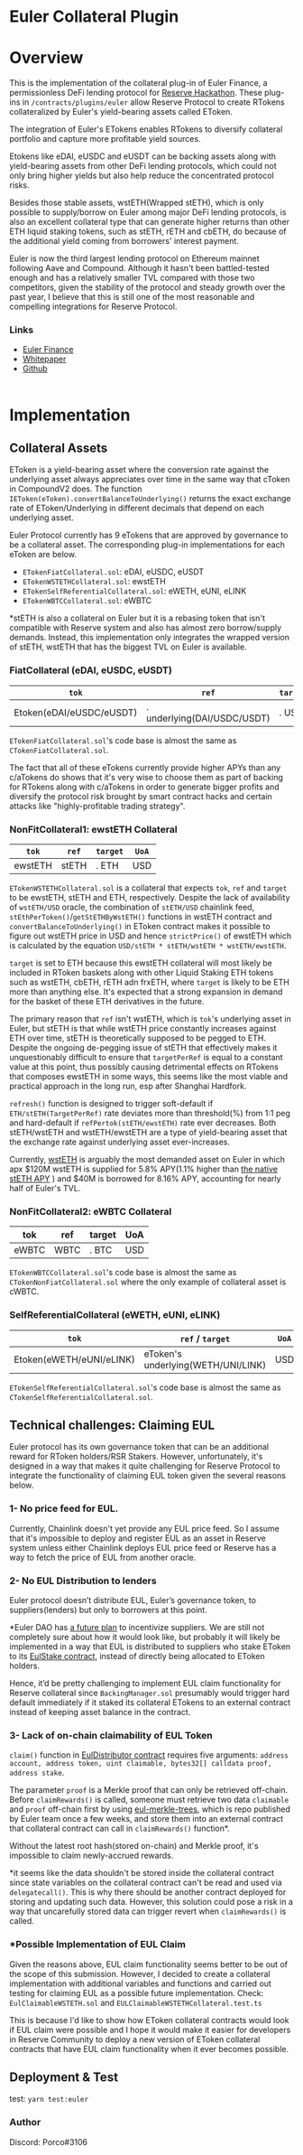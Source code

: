 # Euler Collateral Plugin

# Overview

This is the implementation of the collateral plug-in of Euler Finance, a permissionless DeFi lending protocol for [Reserve Hackathon](https://gitcoin.co/issue/29509). These plug-ins in `/contracts/plugins/euler` allow Reserve Protocol to create RTokens collateralized by Euler's yield-bearing assets called EToken. <br>

The integration of Euler's ETokens enables RTokens to diversify collateral portfolio and capture more profitable yield sources. <br>

Etokens like eDAI, eUSDC and eUSDT can be backing assets along with yield-bearing assets from other DeFi lending protocols, which could not only bring higher yields but also help reduce the concentrated protocol risks. <br>

Besides those stable assets, wstETH(Wrapped stETH), which is only possible to supply/borrow on Euler among major DeFi lending protocols, is also an excellent collateral type that can generate higher returns than other ETH liquid staking tokens, such as stETH, rETH and cbETH, do because of the additional yield coming from borrowers' interest payment. <br>

Euler is now the third largest lending protocol on Ethereum mainnet following Aave and Compound. Although it hasn't been battled-tested enough and has a relatively smaller TVL compared with those two competitors, given the stability of the protocol and steady growth over the past year, I believe that this is still one of the most reasonable and compelling integrations for Reserve Protocol. <br>

### Links

- [Euler Finance](https://www.euler.finance/) <br>
- [Whitepaper](https://docs.euler.finance/getting-started/white-paper) <br>
- [Github](https://github.com/euler-xyz) <br>
  <br>

# Implementation

## Collateral Assets

EToken is a yield-bearing asset where the conversion rate against the underlying asset always appreciates over time in the same way that cToken in CompoundV2 does. The function `IEToken(eToken).convertBalanceToUnderlying()` returns the exact exchange rate of EToken/Underlying in different decimals that depend on each underlying asset. <br>

Euler Protocol currently has 9 eTokens that are approved by governance to be a collateral asset. The corresponding plug-in implementations for each eToken are below. <br>

- `ETokenFiatCollateral.sol`: eDAI, eUSDC, eUSDT
- `ETokenWSTETHCollateral.sol`: ewstETH
- `ETokenSelfReferentialCollateral.sol`: eWETH, eUNI, eLINK
- `ETokenWBTCCollateral.sol`: eWBTC
  <br>

\*stETH is also a collateral on Euler but it is a rebasing token that isn't compatible with Reserve system and also has almost zero borrow/supply demands. Instead, this implementation only integrates the wrapped version of stETH, wstETH that has the biggest TVL on Euler is available. <br>

### FiatCollateral (eDAI, eUSDC, eUSDT)

| `tok`                    | `ref`                       | `target` | `UoA` |
| ------------------------ | --------------------------- | -------- | ----- |
| Etoken(eDAI/eUSDC/eUSDT) | . underlying(DAI/USDC/USDT) | . USD    | USD   |

`ETokenFiatCollateral.sol`'s code base is almost the same as `CTokenFiatCollateral.sol`.

The fact that all of these eTokens currently provide higher APYs than any c/aTokens do shows that it's very wise to choose them as part of backing for RTokens along with c/aTokens in order to generate bigger profits and diversify the protocol risk brought by smart contract hacks and certain attacks like "highly-profitable trading strategy". <br>

### NonFitCollateral1: ewstETH Collateral

| `tok`   | `ref` | `target` | `UoA` |
| ------- | ----- | -------- | ----- |
| ewstETH | stETH | . ETH    | USD   |

`ETokenWSTETHCollateral.sol` is a collateral that expects `tok`, `ref` and `target` to be ewstETH, stETH and ETH, respectively. Despite the lack of availability of `wstETH/USD` oracle, the combination of `stETH/USD` chainlink feed, `stEthPerToken()`/`getStETHByWstETH()` functions in wstETH contract and `convertBalanceToUnderlying()` in EToken contract makes it possible to figure out wstETH price in USD and hence `strictPrice()` of ewstETH which is calculated by the equation `USD/stETH * stETH/wstETH * wstETH/ewstETH`. <br>

`target` is set to ETH because this ewstETH collateral will most likely be included in RToken baskets along with other Liquid Staking ETH tokens such as wstETH, cbETH, rETH adn frxETH, where `target` is likely to be ETH more than anything else. It's expected that a strong expansion in demand for the basket of these ETH derivatives in the future. <br>

The primary reason that `ref` isn't wstETH, which is `tok`'s underlying asset in Euler, but stETH is that while wstETH price constantly increases against ETH over time, stETH is theoretically supposed to be pegged to ETH. Despite the ongoing de-pegging issue of stETH that effectively makes it unquestionably difficult to ensure that `targetPerRef` is equal to a constant value at this point, thus possibly causing detrimental effects on RTokens that composes ewstETH in some ways, this seems like the most viable and practical approach in the long run, esp after Shanghai Hardfork. <br>

`refresh()` function is designed to trigger soft-default if `ETH/stETH(TargetPerRef)` rate deviates more than threshold(%) from 1:1 peg and hard-default if `refPertok(stETH/ewstETH)` rate ever decreases. Both stETH/wstETH and wstETH/ewstETH are a type of yield-bearing asset that the exchange rate against underlying asset ever-increases. <br>

Currently, [wstETH](https://app.euler.finance/market/0x7f39c581f595b53c5cb19bd0b3f8da6c935e2ca0) is arguably the most demanded asset on Euler in which apx $120M wstETH is supplied for 5.8% APY(1.1% higher than [the native stETH APY](https://lido.fi/ethereum) ) and $40M is borrowed for 8.16% APY, accounting for nearly half of Euler's TVL. <br>

### NonFitCollateral2: eWBTC Collateral

| tok   | ref  | target | UoA |
| ----- | ---- | ------ | --- |
| eWBTC | WBTC | . BTC  | USD |

`ETokenWBTCCollateral.sol`'s code base is almost the same as `CTokenNonFiatCollateral.sol` where the only example of collateral asset is cWBTC.

### SelfReferentialCollateral (eWETH, eUNI, eLINK)

| `tok`                    | `ref` / `target`                   | `UoA` |
| ------------------------ | ---------------------------------- | ----- |
| Etoken(eWETH/eUNI/eLINK) | eToken's underlying(WETH/UNI/LINK) | USD   |

`ETokenSelfReferentialCollateral.sol`'s code base is almost the same as `CTokenSelfReferentialCollateral.sol`.
<br>

## Technical challenges: Claiming EUL

Euler protocol has its own governance token that can be an additional reward for RToken holders/RSR Stakers. However, unfortunately, it's designed in a way that makes it quite challenging for Reserve Protocol to integrate the functionality of claiming EUL token given the several reasons below. <br>

### 1- No price feed for EUL. <br>

Currently, Chainlink doesn't yet provide any EUL price feed. So I assume that it's impossible to deploy and register EUL as an asset in Reserve system unless either Chainlink deploys EUL price feed or Reserve has a way to fetch the price of EUL from another oracle. <br>

### 2- No EUL Distribution to lenders <br>

Euler protocol doesn’t distribute EUL, Euler’s governance token, to suppliers(lenders) but only to borrowers at this point. <br>

\*Euler DAO has [a future plan](https://snapshot.org/#/eulerdao.eth/proposal/0x7e65ffa930507d9116ebc83663000ade6ff93fc452f437a3e95d755ccc324f93) to incentivize suppliers. We are still not completely sure about how it would look like, but probably it will likely be implemented in a way that EUL is distributed to suppliers who stake EToken to its [EulStake contract](https://github.com/euler-xyz/euler-contracts/blob/master/contracts/mining/EulStakes.sol), instead of directly being allocated to EToken holders.

Hence, it’d be pretty challenging to implement EUL claim functionality for Reserve collateral since `BackingManager.sol` presumably would trigger hard default immediately if it staked its collateral ETokens to an external contract instead of keeping asset balance in the contract. <br>

### 3- Lack of on-chain claimability of EUL Token <br>

`claim()` function in [EulDistributor contract](https://github.com/euler-xyz/euler-contracts/blob/master/contracts/mining/EulDistributor.sol) requires five arguments: `address account, address token, uint claimable, bytes32[] calldata proof, address stake`. <br>

The parameter `proof` is a Merkle proof that can only be retrieved off-chain. Before `claimRewards()` is called, someone must retrieve two data `claimable` and `proof` off-chain first by using [eul-merkle-trees](https://github.com/euler-xyz/eul-merkle-trees), which is repo published by Euler team once a few weeks, and store them into an external contract that collateral contract can call in `claimRewards()` function\*. <br>

Without the latest root hash(stored on-chain) and Merkle proof, it's impossible to claim newly-accrued rewards. <br>

\*it seems like the data shouldn't be stored inside the collateral contract since state variables on the collateral contract can't be read and used via `delegatecall()`. This is why there should be another contract deployed for storing and updating such data. However, this solution could pose a risk in a way that uncarefully stored data can trigger revert when `claimRewards()` is called.

### \*Possible Implementation of EUL Claim

Given the reasons above, EUL claim functionality seems better to be out of the scope of this submission. However, I decided to create a collateral implementation with additional variables and functions and carried out testing for claiming EUL as a possible future implementation. Check: `EulClaimableWSTETH.sol` and `EULClaimableWSTETHCollateral.test.ts`

This is because I'd like to show how EToken collateral contracts would look if EUL claim were possible and I hope it would make it easier for developers in Reserve Community to deploy a new version of EToken collateral contracts that have EUL claim functionality when it ever becomes possible.

## Deployment & Test

test: `yarn test:euler` <br>

### Author

Discord: Porco#3106 <br>
